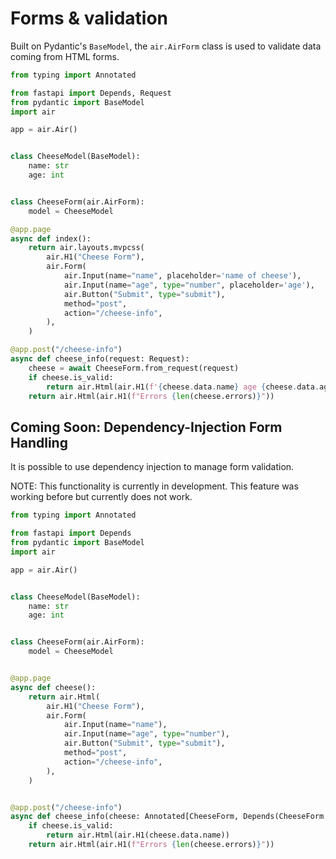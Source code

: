 # Forms & validation

Built on Pydantic's `BaseModel`, the `air.AirForm` class is used to validate data coming from HTML forms.

```python
from typing import Annotated

from fastapi import Depends, Request
from pydantic import BaseModel
import air

app = air.Air()


class CheeseModel(BaseModel):
    name: str
    age: int


class CheeseForm(air.AirForm):
    model = CheeseModel

@app.page
async def index():
    return air.layouts.mvpcss(
        air.H1("Cheese Form"),
        air.Form(
            air.Input(name="name", placeholder='name of cheese'),
            air.Input(name="age", type="number", placeholder='age'),
            air.Button("Submit", type="submit"),
            method="post",
            action="/cheese-info",
        ),
    )

@app.post("/cheese-info")
async def cheese_info(request: Request):
    cheese = await CheeseForm.from_request(request)
    if cheese.is_valid:
        return air.Html(air.H1(f'{cheese.data.name} age {cheese.data.age}'))
    return air.Html(air.H1(f"Errors {len(cheese.errors)}"))
```

## Coming Soon: Dependency-Injection Form Handling

It is possible to use dependency injection to manage form validation.

NOTE: This functionality is currently in development. This feature was working before but currently does not work.

```python
from typing import Annotated

from fastapi import Depends
from pydantic import BaseModel
import air

app = air.Air()


class CheeseModel(BaseModel):
    name: str
    age: int


class CheeseForm(air.AirForm):
    model = CheeseModel


@app.page
async def cheese():
    return air.Html(
        air.H1("Cheese Form"),
        air.Form(
            air.Input(name="name"),
            air.Input(name="age", type="number"),
            air.Button("Submit", type="submit"),
            method="post",
            action="/cheese-info",
        ),
    )


@app.post("/cheese-info")
async def cheese_info(cheese: Annotated[CheeseForm, Depends(CheeseForm.validate)]):
    if cheese.is_valid:
        return air.Html(air.H1(cheese.data.name))
    return air.Html(air.H1(f"Errors {len(cheese.errors)}"))
```

